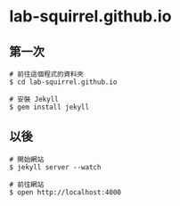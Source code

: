 lab-squirrel.github.io
======================

## 第一次

```shell
# 前往這個程式的資料夾
$ cd lab-squirrel.github.io

# 安裝 Jekyll
$ gem install jekyll
```

## 以後

```
# 開始網站
$ jekyll server --watch

# 前往網站
$ open http://localhost:4000
```
